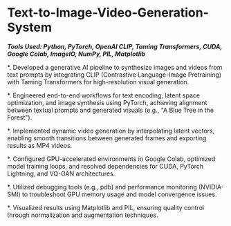 # Text-to-Image-Video-Generation-System

***Tools Used: Python, PyTorch, OpenAI CLIP, Taming Transformers, CUDA, Google Colab, ImageIO, NumPy, PIL, Matplotlib***

*. Developed a generative AI pipeline to synthesize images and videos from text prompts by integrating CLIP (Contrastive Language-Image Pretraining) with Taming Transformers for high-resolution visual generation.

*. Engineered end-to-end workflows for text encoding, latent space optimization, and image synthesis using PyTorch, achieving alignment between textual prompts and generated visuals (e.g., "A Blue Tree in the Forest").

*. Implemented dynamic video generation by interpolating latent vectors, enabling smooth transitions between generated frames and exporting results as MP4 videos.

*. Configured GPU-accelerated environments in Google Colab, optimized model training loops, and resolved dependencies for CUDA, PyTorch Lightning, and VQ-GAN architectures.

*. Utilized debugging tools (e.g., pdb) and performance monitoring (NVIDIA-SMI) to troubleshoot GPU memory usage and model convergence issues.

*. Visualized results using Matplotlib and PIL, ensuring quality control through normalization and augmentation techniques.

